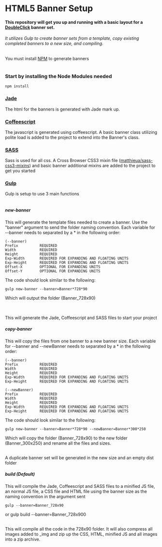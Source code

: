 # HTML5 Banner Setup<br/>

#### This repository will get you up and running with a basic layout for a <a href="https://www.doubleclickbygoogle.com/" target="_blank">DoubleClick</a> banner set.
###### It utilizes Gulp to create banner sets from a template, copy existing completed banners to a new size, and compiling.

You must install <a href="https://www.npmjs.com" target="_blank">NPM</a> to generate banners<br/><br/>

### Start by installing the Node Modules needed

    npm install

### <a href="http://sass-lang.com/" target="_blank">Jade</a><br/>

The html for the banners is generated with Jade mark up.

### <a href="http://coffeescript.org/" target="_blank">Coffeescript</a><br/>

The javascript is generated using coffeescript.  A basic banner class utilizing polite load is added to the project to extend into the Banner's class.

### <a href="http://sass-lang.com//" target="_blank">SASS</a><br/>

Sass is used for all css.  A Cross Browser CSS3 mixin file (<a href="https://github.com/matthieua/sass-css3-mixins" target="_blank">matthieua/sass-css3-mixins</a>) and basic banner additional mixins are added to the project to get you started

### <a href="http://sass-lang.com//" target="_blank">Gulp</a><br/>

Gulp is setup to use 3 main functions<br/><br/>

##### new-banner<br/>
This will generate the template files needed to create a banner.  Use the "banner" argument to send the folder naming convention.  Each variable for --banner needs to separated by a * in the following order:<br/>
    
    (--banner)
    Prefix          REQUIRED
    Width           REQUIRED
    Height          REQUIRED
    Exp-Width       REQUIRED FOR EXPANDING AND FLOATING UNITS
    Exp-Height      REQUIRED FOR EXPANDING AND FLOATING UNITS
    Offset-X        OPTIONAL FOR EXPANDING UNITS
    Offset-Y        OPTIONAL FOR EXPANDING UNITS
    
The code should look similar to the following:

    gulp new-banner --banner=Banner*728*90

Which will output the folder (Banner_728x90)
    
<br/><br/>
This will generate the Jade, Coffeescript and SASS files to start your project

##### copy-banner<br/>
This will copy the files from one banner to a new banner size.  Each variable for --banner and --newBanner needs to separated by a * in the following order:<br/>
                         
    (--banner)
    Prefix          REQUIRED
    Width           REQUIRED
    Height          REQUIRED
    Exp-Width       REQUIRED FOR EXPANDING AND FLOATING UNITS
    Exp-Height      REQUIRED FOR EXPANDING AND FLOATING UNITS
         
    (--newBanner)
    Prefix          REQUIRED
    Width           REQUIRED
    Height          REQUIRED
    Exp-Width       REQUIRED FOR EXPANDING AND FLOATING UNITS
    Exp-Height      REQUIRED FOR EXPANDING AND FLOATING UNITS
    
The code should look similar to the following:

    gulp new-banner --banner=Banner*728*90 --newBanner=Banner*300*250

Which will copy the folder (Banner_728x90) to the new folder (Banner_300x250) and rename all the files and sizes.
    
<br/>
A duplicate banner set will be generated in the new size and an empty dist folder

##### build (Default)<br/>
This will compile the Jade, Coffeescript and SASS files to a minified JS file, an normal JS file, a CSS file and HTML file using the banner size as the naming convention in the argument sent

    gulp --banner=Banner_728x90
or
    gulp build --banner=Banner_728x900
    
<br/>
This will compile all the code in the 728x90 folder.  It will also compress all images added to _img and zip up the CSS, HTML, minified JS and all images into a zip archive.